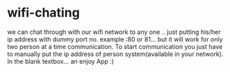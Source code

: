 wifi-chating
============

we can chat through with our wifi network to any one .. just putting his/her ip address with dummy port no. example :80 or 81... but it will work for only two person at a time communication.
To start communication you just have to manually put the ip address of person system(available in your network). In the blank textbox... an enjoy App :) 

